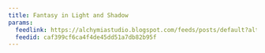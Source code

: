 ```yaml
---
title: Fantasy in Light and Shadow
params:
  feedlink: https://alchymiastudio.blogspot.com/feeds/posts/default?alt=rss
  feedid: caf399cf6ca4f4de45dd51a7db82b95f
---
```

